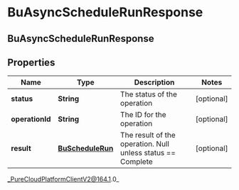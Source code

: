 # BuAsyncScheduleRunResponse

## BuAsyncScheduleRunResponse

## Properties

|Name | Type | Description | Notes|
|------------ | ------------- | ------------- | -------------|
| **status** | **String** | The status of the operation | [optional] |
| **operationId** | **String** | The ID for the operation | [optional] |
| **result** | [**BuScheduleRun**](BuScheduleRun) | The result of the operation.  Null unless status &#x3D;&#x3D; Complete | [optional] |



_PureCloudPlatformClientV2@164.1.0_
